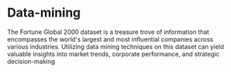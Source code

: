 # Data-mining
 The Fortune Global 2000 dataset is a treasure trove of information that encompasses the world's largest and most influential companies across various industries. Utilizing data mining techniques on this dataset can yield valuable insights into market trends, corporate performance, and strategic decision-making
